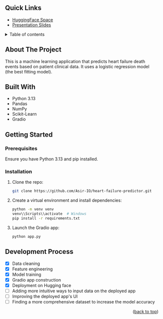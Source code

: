 <a id="readme-top"></a>

## Quick Links
- [HuggingFace Space](https://huggingface.co/spaces/Asir-IO/heart-failure-predictor)
- [Presentation Slides](https://www.canva.com/design/DAGvVv_Lz2s/zmu-fhd-StTNdbYHFa6Wmw/edit?utm_content=DAGvVv_Lz2s&utm_campaign=designshare&utm_medium=link2&utm_source=sharebutton )

<details>
<summary>Table of contents</summary>
  <ol>
    <li><a href="#about-the-project">About The Project</a></li>
    <li><a href="#built-with">Built With</a></li>
    <li><a href="#getting-started">Getting Started</a></li>
    <li><a href="#development-process">Development Process</a></li>
    <li><a href="#contact">Contact</a></li>
  </ol>
</details>

## About The Project
This is a machine learning application that predicts heart failure death events based on patient clinical data. It uses a logistic regression model (the best fitting model).

## Built With
- Python 3.13  
- Pandas  
- NumPy  
- Scikit-Learn  
- Gradio  

## Getting Started
### Prerequisites
Ensure you have Python 3.13 and pip installed.

### Installation
1. Clone the repo:
   ```sh
   git clone https://github.com/Asir-IO/heart-failure-predictor.git
   ```
2. Create a virtual environment and install dependencies:
   ```sh
   python -m venv venv
   venv\\Scripts\\activate  # Windows
   pip install -r requirements.txt
   ```
3. Launch the Gradio app:
   ```sh
   python app.py
   ```

## Development Process
- [x] Data cleaning
- [x] Feature engineering  
- [x] Model training
- [x] Gradio app construction
- [x] Deployment on Hugging face
- [ ] Adding more intuitive ways to input data on the deployed app
- [ ] Improving the deployed app's UI
- [ ] Finding a more comprehensive dataset to increase the model accuracy

<p align="right">(<a href="#readme-top">back to top</a>)</p>
